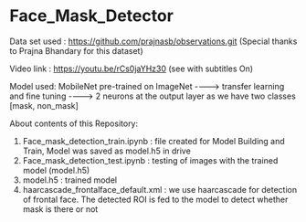 # Face_Mask_Detector


Data set used : https://github.com/prajnasb/observations.git    (Special thanks to Prajna Bhandary for this dataset)

Video link :  https://youtu.be/rCs0jaYHz30   (see with subtitles On)

Model used: MobileNet pre-trained on ImageNet   ----> transfer learning and fine tuning ----> 2 neurons at the output layer as we have two classes [mask, non_mask]


About contents of this Repository: 
1. Face_mask_detection_train.ipynb      : file created for Model Building and Train, Model was saved as model.h5 in drive
2. Face_mask_detection_test.ipynb       : testing of images with the trained model (model.h5)
3. model.h5                             : trained model 
4. haarcascade_frontalface_default.xml  : we use haarcascade for detection of frontal face. The detected ROI is fed to the model to detect whether mask is there or not 
